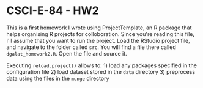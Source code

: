 # CSCI-E-84 - HW2

This is a first homework I wrote using ProjectTemplate, an R package that
helps organising R projects for colloboration. Since you're reading this file, 
I'll assume that you want to run the project. Load the RStudio project file, 
and navigate to the folder called `src`. You will find a file there called
`dgalat_homework2.R`. Open the file and source it.

Executing `reload.project()` allows to:
    1) load any packages specified in the configuration file
    2) load dataset stored in the `data` directory
    3) preprocess data using the files in the `munge` directory